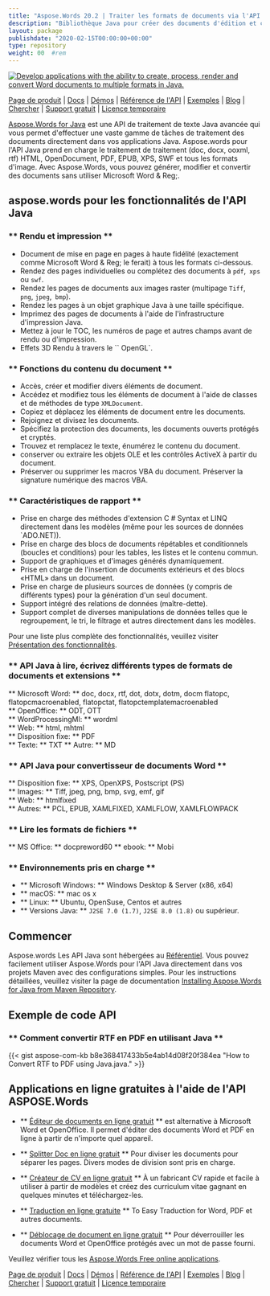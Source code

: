 ```yaml
---
title: "Aspose.Words 20.2 | Traiter les formats de documents via l'API Java" 
description: "Bibliothèque Java pour créer des documents d'édition et convertir les documents Word et OpenOffice. Fonctionne par programme avec le texte du document, les images, les formulaires, les tables, le XML, l'OLE et plus encore." 
layout: package
publishdate: "2020-02-15T00:00:00+00:00"
type: repository
weight: 00	#rem
---
```

[![Develop applications with the ability to create, process, render and convert Word documents to multiple formats in Java.](../aspose_words-for-java-banner.png)](./)

[Page de produit](https://products.aspose.com/words/java) | [Docs](https://docs.aspose.com/words/java/) | [Démos](https://products.aspose.app/words/family) | [Référence de l'API](https://apireference.aspose.com/words/java) | [Exemples](https://github.com/aspose-words/Aspose.Words-for-Java/tree/master/Exemples) | [Blog](https://blog.aspose.com/category/words/) | [Chercher](https://search.aspose.com/) | [Support gratuit](https://forum.aspose.com/c/words) | [Licence temporaire](https://purchase.aspose.com/temporary-license)

[Aspose.Words for Java](https://products.aspose.com/words/java) est une API de traitement de texte Java avancée qui vous permet d'effectuer une vaste gamme de tâches de traitement des documents directement dans vos applications Java. Aspose.words pour l'API Java prend en charge le traitement de traitement (doc, docx, ooxml, rtf) HTML, OpenDocument, PDF, EPUB, XPS, SWF et tous les formats d'image. Avec Aspose.Words, vous pouvez générer, modifier et convertir des documents sans utiliser Microsoft Word & Reg;.

## aspose.words pour les fonctionnalités de l'API Java

### ** Rendu et impression **
- Document de mise en page en pages à haute fidélité (exactement comme Microsoft Word & Reg; le ferait) à tous les formats ci-dessous.
- Rendez des pages individuelles ou complétez des documents à `pdf`,` xps` ou `swf`.
- Rendez les pages de documents aux images raster (multipage `Tiff`,` png`, `jpeg`,` bmp`).
- Rendez les pages à un objet graphique Java à une taille spécifique.
- Imprimez des pages de documents à l'aide de l'infrastructure d'impression Java.
- Mettez à jour le TOC, les numéros de page et autres champs avant de rendu ou d'impression.
- Effets 3D Rendu à travers le `` OpenGL`.

### ** Fonctions du contenu du document **
- Accès, créer et modifier divers éléments de document.
- Accédez et modifiez tous les éléments de document à l'aide de classes et de méthodes de type `XMLDocument`.
- Copiez et déplacez les éléments de document entre les documents.
- Rejoignez et divisez les documents.
- Spécifiez la protection des documents, les documents ouverts protégés et cryptés.
- Trouvez et remplacez le texte, énumérez le contenu du document.
- conserver ou extraire les objets OLE et les contrôles ActiveX à partir du document.
- Préserver ou supprimer les macros VBA du document. Préserver la signature numérique des macros VBA.

### ** Caractéristiques de rapport **
- Prise en charge des méthodes d'extension C # Syntax et LINQ directement dans les modèles (même pour les sources de données `ADO.NET)).
- Prise en charge des blocs de documents répétables et conditionnels (boucles et conditions) pour les tables, les listes et le contenu commun.
- Support de graphiques et d'images générés dynamiquement.
- Prise en charge de l'insertion de documents extérieurs et des blocs «HTML» dans un document.
- Prise en charge de plusieurs sources de données (y compris de différents types) pour la génération d'un seul document.
- Support intégré des relations de données (maître-dette).
- Support complet de diverses manipulations de données telles que le regroupement, le tri, le filtrage et autres directement dans les modèles.

Pour une liste plus complète des fonctionnalités, veuillez visiter [Présentation des fonctionnalités](https://docs.aspose.com/words/java/feature-overview/).

### ** API Java à lire, écrivez différents types de formats de documents et extensions **
** Microsoft Word: ** doc, docx, rtf, dot, dotx, dotm, docm flatopc, flatopcmacroenabled, flatopctat, flatopctemplatemacroenabled \
** OpenOffice: ** ODT, OTT \
** WordProcessingMl: ** wordml \
** Web: ** html, mhtml \
** Disposition fixe: ** PDF \
** Texte: ** TXT
** Autre: ** MD

### ** API Java pour convertisseur de documents Word **
** Disposition fixe: ** XPS, OpenXPS, Postscript (PS) \
** Images: ** Tiff, jpeg, png, bmp, svg, emf, gif \
** Web: ** htmlfixed \
** Autres: ** PCL, EPUB, XAMLFIXED, XAMLFLOW, XAMLFLOWPACK

### ** Lire les formats de fichiers **
** MS Office: ** docpreword60
** ebook: ** Mobi

### ** Environnements pris en charge **
- ** Microsoft Windows: ** Windows Desktop & Server (x86, x64)
- ** macOS: ** mac os x
- ** Linux: ** Ubuntu, OpenSuse, Centos et autres
- ** Versions Java: ** `J2SE 7.0 (1.7)`, `J2SE 8.0 (1.8)` ou supérieur.

## Commencer

Aspose.words Les API Java sont hébergées au [Référentiel](https://releases.aspose.com/words/java/). Vous pouvez facilement utiliser Aspose.Words pour l'API Java directement dans vos projets Maven avec des configurations simples. Pour les instructions détaillées, veuillez visiter la page de documentation [Installing Aspose.Words for Java from Maven Repository](https://docs.aspose.com/words/java/installation/).

## Exemple de code API

### ** Comment convertir RTF en PDF en utilisant Java **
{{< gist  aspose-com-kb b8e368417433b5e4ab14d08f20f384ea "How to Convert RTF to PDF using Java.java." >}}

## Applications en ligne gratuites à l'aide de l'API ASPOSE.Words

- ** [Éditeur de documents en ligne gratuit](https://products.aspose.app/words/editor) ** est alternative à Microsoft Word et OpenOffice. Il permet d'éditer des documents Word et PDF en ligne à partir de n'importe quel appareil.

- ** [Splitter Doc en ligne gratuit](https://products.aspose.app/words/splitter) ** Pour diviser les documents pour séparer les pages. Divers modes de division sont pris en charge.

- ** [Créateur de CV en ligne gratuit](https://products.aspose.app/words/resume) ** À un fabricant CV rapide et facile à utiliser à partir de modèles et créez des curriculum vitae gagnant en quelques minutes et téléchargez-les.

- ** [Traduction en ligne gratuite](https://products.aspose.app/words/translator) ** To Easy Traduction for Word, PDF et autres documents.

- ** [Déblocage de document en ligne gratuit](https://products.aspose.app/words/unlock) ** Pour déverrouiller les documents Word et OpenOffice protégés avec un mot de passe fourni.

Veuillez vérifier tous les [Aspose.Words Free online applications](https://products.aspose.app/words/family).

[Page de produit](https://products.aspose.com/words/java) | [Docs](https://docs.aspose.com/words/java/) | [Démos](https://products.aspose.app/words/family) | [Référence de l'API](https://apireference.aspose.com/words/java) | [Exemples](https://github.com/aspose-words/Aspose.Words-for-Java/tree/master/Exemples) | [Blog](https://blog.aspose.com/category/words/) | [Chercher](https://search.aspose.com/) | [Support gratuit](https://forum.aspose.com/c/words) | [Licence temporaire](https://purchase.aspose.com/temporary-license)
